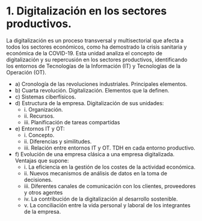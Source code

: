 # 1. Digitalización en los sectores productivos.
La digitalización es un proceso transversal y multisectorial que afecta a todos los sectores económicos, como ha demostrado la crisis sanitaria y económica de la COVID-19. Esta unidad analiza el concepto de digitalización y su repercusión en los sectores productivos, identificando los entornos de Tecnologías de la Información (IT) y Tecnologías de la Operación (OT).

- a) Cronología de las revoluciones industriales. Principales elementos.
- b) Cuarta revolución. Digitalización. Elementos que la definen.
- c) Sistemas ciberfísicos.
- d) Estructura de la empresa. Digitalización de sus unidades:
  - i. Organización.
  - ii. Recursos.
  - iii. Planificación de tareas compartidas
- e) Entornos IT y OT:
  - i. Concepto.
  - ii. Diferencias y similitudes.
  - iii. Relación entre entornos IT y OT. TDH en cada entorno productivo.
- f) Evolución de una empresa clásica a una empresa digitalizada. Ventajas que supone:
  - i. La eficiencia en la gestión de los costes de la actividad económica.
  - ii. Nuevos mecanismos de análisis de datos en la toma de decisiones.
  - iii. Diferentes canales de comunicación con los clientes, proveedores y otros agentes
  - iv. La contribución de la digitalización al desarrollo sostenible.
  - v. La conciliación entre la vida personal y laboral de los integrantes de la empresa.

